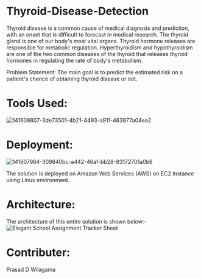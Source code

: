 # Thyroid-Disease-Detection
Thyroid disease is a common cause of medical diagnosis and prediction, with an onset that is difficult to forecast in medical research. The thyroid gland is one of our body's most vital organs. Thyroid hormone releases are responsible for metabolic regulation. Hyperthyroidism and hypothyroidism are one of the two common diseases of the thyroid that releases thyroid hormones in regulating the rate of body's metabolism.

Problem Statement:
The main goal is to predict the estimated risk on a patient's chance of obtaining thyroid disease or not.

# Tools Used:
![141608807-3de73501-4b21-4493-a911-463877a04ea2](https://user-images.githubusercontent.com/85976286/210485272-529c0f99-f0ce-4d1e-be63-dd04a67626f7.jpg)

# Deployment:
![141607984-309840bc-a442-46af-bb28-83172701a0b6](https://user-images.githubusercontent.com/85976286/210486847-69d5d484-0a00-42d8-8e62-0eab2c65e1ee.png)

The solution is deployed on Amazon Web Services (AWS) on EC2 Instance using Linux environment.

# Architecture:
The architecture of this entire solution is shown below:-
![Elegant School Assignment Tracker Sheet](https://user-images.githubusercontent.com/85976286/210486738-53050ecc-517d-4a43-8834-d52650955707.png)

# Contributer:
Prasad D Wilagama

